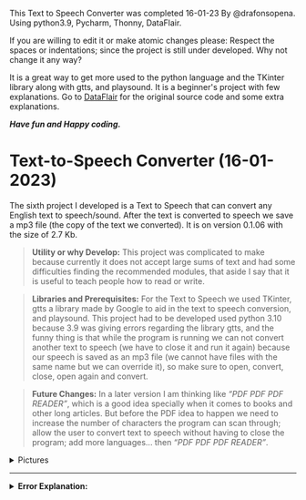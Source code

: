 This Text to Speech Converter was completed 16-01-23 By @drafonsopena.
Using python3.9, Pycharm, Thonny, DataFlair.

If you are willing to edit it or make atomic changes please:
Respect the spaces or indentations; since the project is still under developed. Why not change it any way?

It is a great way to get more used to the python language and the TKinter library along with gtts, and playsound.
It is a beginner's project with few explanations. Go to [DataFlair](https://data-flair.training/blogs/alarm-clock-python/) for the original source code and some extra explanations.

***Have fun and Happy coding.***



# Text-to-Speech Converter (16-01-2023)

The sixth project I developed is a Text to Speech that can convert any English text to speech/sound. After the text is converted to speech we save a mp3 file (the copy of the text we converted). It is on version 0.1.06 with the size of 2.7 Kb.

> **Utility or why Develop:** This project was complicated to make because currently it does not accept large sums of text and had some difficulties finding the recommended modules, that aside I say that it is useful to teach people how to read or write.


> **Libraries and Prerequisites:** For the Text to Speech we used TKinter, gtts a library made by Google to aid in the text to speech conversion, and playsound. This project had to be developed used python 3.10 because 3.9 was giving errors regarding  the library gtts, and the funny thing is that while the program is running we can not convert another text to speech (we have to close it and run it again) because our speech is saved as an mp3 file (we cannot have files with the same name but we can override it), so make sure to open, convert, close, open again and convert.


> **Future Changes:** In a later version I am thinking like *“PDF PDF PDF READER”*, which is a good idea specially when it comes to books and other long articles. But before the PDF idea to happen we need to increase the number of characters the program can scan through; allow the user to convert text to speech without having to close the program; add more languages... then *“PDF PDF PDF READER”*.


<details><summary>Pictures</summary>
  
  **Picture 1: Text to Speech main window**
  
  ![texttospeechOne](https://user-images.githubusercontent.com/72225601/216103811-09885683-bb64-4a25-bd95-ac1d52981aca.png)

  **Picture 2: Text to Speech entering input
  
  ![texttospeechTwo](https://user-images.githubusercontent.com/72225601/216104081-358a6ccc-7edd-46a3-a6eb-e8b3a9239ffb.png)
  
  **Picture 3: Text to Speech output**

  ![texttospeechFour](https://user-images.githubusercontent.com/72225601/216104828-a8c8cae0-aae1-46b2-86b9-5d51f76c808c.png)

  
</details>

---


<details> <summary><strong>Error Explanation:</strong></summary>

  
**Picture 4: Error output**
  
  ![texttoSpeechError](https://user-images.githubusercontent.com/72225601/216105446-b4af957f-0c31-4dde-876a-a94a7354f0f8.png)

 
<details> <summary>This means that it failed to connect to the internet/google server.</summary>
  
```
gtts.tts.gTTSError: Failed to connect. Probable cause: Unknown

```

</details>
  
<details> <summary>This is the name of the file each time we press the “Play” button.</summary>

```
speech.save("spoken.mp3")
  
```  
 </details>
  
<details> <summary>This is the error we get when we try to convert a text again without closing the program.</summary>

```
with open(str(savefile), "wb") as f:
PermissionError: [Errno 13] Permission denied: 'spoken.mp3' 
  
```
  </details>
  
  
</details>


